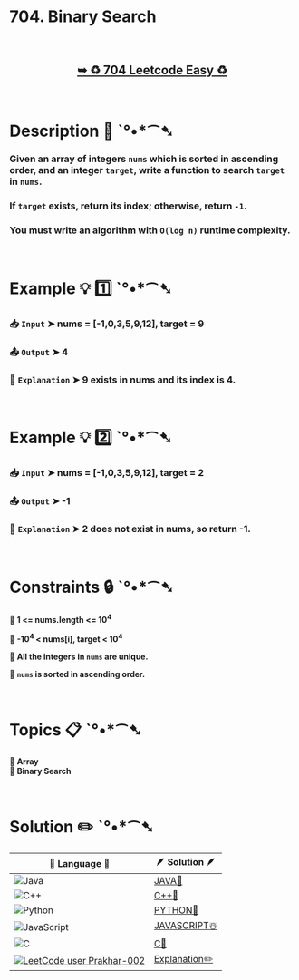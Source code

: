 # 704. Binary Search

</br>

<h2 align="center"> 

<a href="https://leetcode.com/problems/binary-search/description/"><strong>➥ ♻️ 704 Leetcode Easy ♻️ </strong></a>
</h2>

</br>

# Description 📜 ˋ°•*⁀➷

### Given an array of integers `nums` which is sorted in ascending order, and an integer `target`, write a function to search `target` in `nums`. 

### If `target` exists, return its **index**; otherwise, return `-1`.

### You must write an algorithm with `O(log n)` runtime complexity.

</br>

# Example 💡 1️⃣ ˋ°•*⁀➷

  ### 📥 `Input`  ➤ nums = [-1,0,3,5,9,12], target = 9

  ### 📤 `Output`  ➤ 4

  ### 🔦 `Explanation`  ➤  9 exists in nums and its index is 4.

</br>

# Example 💡 2️⃣ ˋ°•*⁀➷

  ### 📥 `Input` ➤ nums = [-1,0,3,5,9,12], target = 2

  ### 📤 `Output`  ➤ -1

  ### 🔦 `Explanation` ➤  2 does not exist in nums, so return -1.

</br>

# Constraints 🔒 ˋ°•*⁀➷

🔹 **1 <= nums.length <= 10<sup>4</sup>** </br>

🔹 **-10<sup>4</sup> < nums[i], target < 10<sup>4</sup>** </br>

🔹 **All the integers in `nums` are unique.** </br>

🔹 **`nums` is sorted in ascending order.** </br>

</br>

# Topics 📋 ˋ°•*⁀➷

🔸 **Array**  </br>
🔸 **Binary Search**  </br>

</br>

# Solution ✏️ ˋ°•*⁀➷

| 📒 Language 📒  | 🪶 Solution 🪶 |
| ------------- | ------------- |
|  ![Java](https://img.shields.io/badge/java-%23ED8B00.svg?style=for-the-badge&logo=openjdk&logoColor=white)  | [JAVA🍁]() |
|  ![C++](https://img.shields.io/badge/c++-%2300599C.svg?style=for-the-badge&logo=c%2B%2B&logoColor=white)  | [C++🎲]()  |
|  ![Python](https://img.shields.io/badge/python-3670A0?style=for-the-badge&logo=python&logoColor=ffdd54)    | [PYTHON🍰]() |
| ![JavaScript](https://img.shields.io/badge/javascript-%23323330.svg?style=for-the-badge&logo=javascript&logoColor=%23F7DF1E)   | [JAVASCRIPT☃️]() |
|   ![C](https://img.shields.io/badge/c-%2300599C.svg?style=for-the-badge&logo=c&logoColor=white)   | [C💖]()  |
| [![LeetCode user Prakhar-002](https://img.shields.io/badge/dynamic/json?style=for-the-badge&labelColor=black&color=%23ffa116&label=Solved&query=solvedOverTotal&url=https%3A%2F%2Fleetcode-badge.vercel.app%2Fapi%2Fusers%2FPrakhar-002&logo=leetcode&logoColor=yellow)](https://leetcode.com/Prakhar-002/)  | [Explanation✏️]() |


